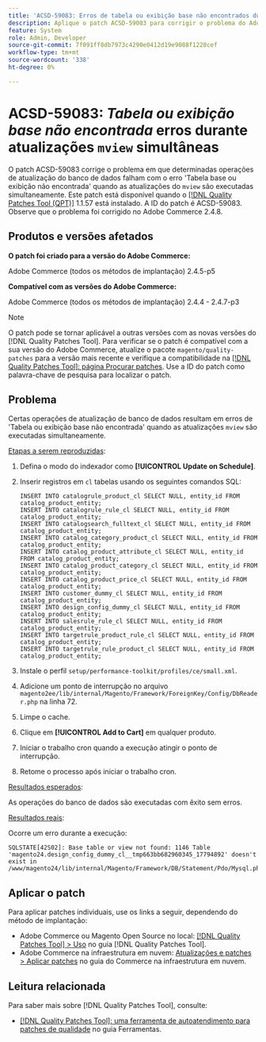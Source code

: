 ```yaml
---
title: 'ACSD-59083: Erros de tabela ou exibição base não encontrados durante atualizações simultâneas do mview'
description: Aplique o patch ACSD-59083 para corrigir o problema do Adobe Commerce em que determinadas operações de atualização de banco de dados falham com o erro "Tabela ou exibição base não encontrada".
feature: System
role: Admin, Developer
source-git-commit: 7f091ff8db7973c4290e0412d19e9088f1220cef
workflow-type: tm+mt
source-wordcount: '338'
ht-degree: 0%

---
```


# ACSD-59083: *Tabela ou exibição base não encontrada* erros durante atualizações `mview` simultâneas

O patch ACSD-59083 corrige o problema em que determinadas operações de atualização do banco de dados falham com o erro &#39;Tabela base ou exibição não encontrada&#39; quando as atualizações do `mview` são executadas simultaneamente. Este patch está disponível quando o [[!DNL Quality Patches Tool (QPT)]](/help/tools/quality-patches-tool/quality-patches-tool-to-self-serve-quality-patches.md) 1.1.57 está instalado. A ID do patch é ACSD-59083. Observe que o problema foi corrigido no Adobe Commerce 2.4.8.

## Produtos e versões afetados

**O patch foi criado para a versão do Adobe Commerce:**

Adobe Commerce (todos os métodos de implantação) 2.4.5-p5

**Compatível com as versões do Adobe Commerce:**

Adobe Commerce (todos os métodos de implantação) 2.4.4 - 2.4.7-p3

>[!NOTE]
>
>O patch pode se tornar aplicável a outras versões com as novas versões do [!DNL Quality Patches Tool]. Para verificar se o patch é compatível com a sua versão do Adobe Commerce, atualize o pacote `magento/quality-patches` para a versão mais recente e verifique a compatibilidade na [[!DNL Quality Patches Tool]: página Procurar patches](https://experienceleague.adobe.com/tools/commerce-quality-patches/index.html?lang=pt-BR). Use a ID do patch como palavra-chave de pesquisa para localizar o patch.

## Problema

Certas operações de atualização de banco de dados resultam em erros de &#39;Tabela ou exibição base não encontrada&#39; quando as atualizações `mview` são executadas simultaneamente.

<u>Etapas a serem reproduzidas</u>:

1. Defina o modo do indexador como **[!UICONTROL Update on Schedule]**.
1. Inserir registros em `cl` tabelas usando os seguintes comandos SQL:

   ```
   INSERT INTO catalogrule_product_cl SELECT NULL, entity_id FROM catalog_product_entity;
   INSERT INTO catalogrule_rule_cl SELECT NULL, entity_id FROM catalog_product_entity;
   INSERT INTO catalogsearch_fulltext_cl SELECT NULL, entity_id FROM catalog_product_entity;
   INSERT INTO catalog_category_product_cl SELECT NULL, entity_id FROM catalog_product_entity;
   INSERT INTO catalog_product_attribute_cl SELECT NULL, entity_id FROM catalog_product_entity;
   INSERT INTO catalog_product_category_cl SELECT NULL, entity_id FROM catalog_product_entity;
   INSERT INTO catalog_product_price_cl SELECT NULL, entity_id FROM catalog_product_entity;
   INSERT INTO customer_dummy_cl SELECT NULL, entity_id FROM catalog_product_entity;
   INSERT INTO design_config_dummy_cl SELECT NULL, entity_id FROM catalog_product_entity;
   INSERT INTO salesrule_rule_cl SELECT NULL, entity_id FROM catalog_product_entity;
   INSERT INTO targetrule_product_rule_cl SELECT NULL, entity_id FROM catalog_product_entity;
   INSERT INTO targetrule_rule_product_cl SELECT NULL, entity_id FROM catalog_product_entity;
   ```

1. Instale o perfil `setup/performance-toolkit/profiles/ce/small.xml`.
1. Adicione um ponto de interrupção no arquivo `magento2ee/lib/internal/Magento/Framework/ForeignKey/Config/DbReader.php` na linha 72.
1. Limpe o cache.
1. Clique em **[!UICONTROL Add to Cart]** em qualquer produto.
1. Iniciar o trabalho cron quando a execução atingir o ponto de interrupção.
1. Retome o processo após iniciar o trabalho cron.

<u>Resultados esperados</u>:

As operações do banco de dados são executadas com êxito sem erros.

<u>Resultados reais</u>:

Ocorre um erro durante a execução:

```
SQLSTATE[42S02]: Base table or view not found: 1146 Table 'magento24.design_config_dummy_cl__tmp663bb682960345_17794892' doesn't exist in /www/magento24/lib/internal/Magento/Framework/DB/Statement/Pdo/Mysql.php:90
```

## Aplicar o patch

Para aplicar patches individuais, use os links a seguir, dependendo do método de implantação:

* Adobe Commerce ou Magento Open Source no local: [[!DNL Quality Patches Tool] > Uso](/help/tools/quality-patches-tool/usage.md) no guia [!DNL Quality Patches Tool].
* Adobe Commerce na infraestrutura em nuvem: [Atualizações e patches > Aplicar patches](https://experienceleague.adobe.com/docs/commerce-cloud-service/user-guide/develop/upgrade/apply-patches.html?lang=pt-BR) no guia do Commerce na infraestrutura em nuvem.


## Leitura relacionada

Para saber mais sobre [!DNL Quality Patches Tool], consulte:

* [[!DNL Quality Patches Tool]: uma ferramenta de autoatendimento para patches de qualidade](/help/tools/quality-patches-tool/quality-patches-tool-to-self-serve-quality-patches.md) no guia Ferramentas.
